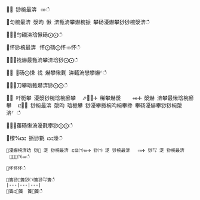 ਍⌀ 猀椀最渀⠀⤀ഀഀ
਍匀椀最渀 漀昀 愀 渀甀洀攀爀椀挀 攀砀瀀爀攀猀猀椀漀渀ഀഀ
਍⨀⨀匀礀渀琀愀砀⨀⨀ഀഀ
਍怀猀椀最渀⠀怀⨀砀⨀怀⤀怀ഀഀ
਍⨀⨀䄀爀最甀洀攀渀琀猀⨀⨀ഀഀ
਍⨀ ⨀砀⨀㨀 䄀 爀攀愀氀 渀甀洀戀攀爀⸀ഀഀ
਍⨀⨀刀攀琀甀爀渀猀⨀⨀ഀഀ
਍⨀ 吀栀攀 瀀漀猀椀琀椀瘀攀 ⠀⬀㄀⤀Ⰰ 稀攀爀漀 ⠀　⤀Ⰰ 漀爀 渀攀最愀琀椀瘀攀 ⠀ⴀ㄀⤀ 猀椀最渀 漀昀 琀栀攀 猀瀀攀挀椀昀椀攀搀 攀砀瀀爀攀猀猀椀漀渀⸀ ഀഀ
਍⨀⨀䔀砀愀洀瀀氀攀猀⨀⨀ഀഀ
਍㰀℀ⴀⴀ 挀猀氀 ⴀⴀ㸀ഀഀ
```਍瀀爀椀渀琀 猀㄀ 㴀 猀椀最渀⠀ⴀ㐀㈀⤀Ⰰ 猀㈀ 㴀 猀椀最渀⠀　⤀Ⰰ 猀㌀ 㴀 猀椀最渀⠀㄀㄀⸀㈀⤀ഀഀ
਍怀怀怀ഀഀ
਍簀猀㄀簀猀㈀簀猀㌀簀ഀഀ
|---|---|---|਍簀ⴀ㄀簀　簀㄀簀ഀഀ
